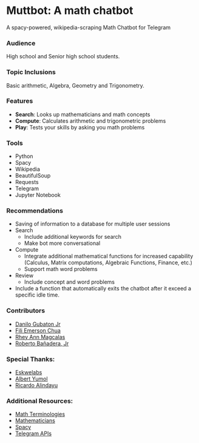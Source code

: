 # Muttbot: A math chatbot
A spacy-powered, wikipedia-scraping Math Chatbot for Telegram

### Audience
High school and Senior high school students.

### Topic Inclusions
Basic arithmetic, Algebra, Geometry and Trigonometry.

### Features

* **Search**: Looks up mathematicians and math concepts
* **Compute**: Calculates arithmetic and trigonometric problems
* **Play**: Tests your skills by asking you math problems

### Tools
* Python
* Spacy
* Wikipedia
* BeautifulSoup
* Requests
* Telegram
* Jupyter Notebook

### Recommendations
* Saving of information to a database for multiple user sessions
* Search 
  * Include additional keywords for search
  * Make bot more conversational
* Compute
  * Integrate additional mathematical functions for increased capability (Calculus, Matrix computations, Algebraic Functions, Finance, etc.)
  * Support math word problems
* Review
  * Include concept and word problems 
* Include a function that automatically exits the chatbot after it exceed a specific idle time.

### Contributors
* [Danilo Gubaton Jr](https://www.linkedin.com/in/dcgubatonjr/)
* [Fili Emerson Chua](https://www.linkedin.com/in/fili-emerson-chua/)
* [Rhey Ann Magcalas](https://www.linkedin.com/in/rhey-ann-magcalas-47541490/)
* [Roberto Bañadera, Jr](https://www.linkedin.com/in/robertobanaderajr/)

### Special Thanks:
* [Eskwelabs](https://www.eskwelabs.com/)
* [Albert Yumol](https://www.linkedin.com/in/albertyumol/)
* [Ricardo Alindayu](https://www.linkedin.com/in/rcalindayu/)

### Additional Resources:
* [Math Terminologies](https://www.storyofmathematics.com/glossary.html)
* [Mathematicians](https://famous-mathematicians.com/list/)
* [Spacy](https://spacy.io/)
* [Telegram APIs](https://core.telegram.org/bots)
